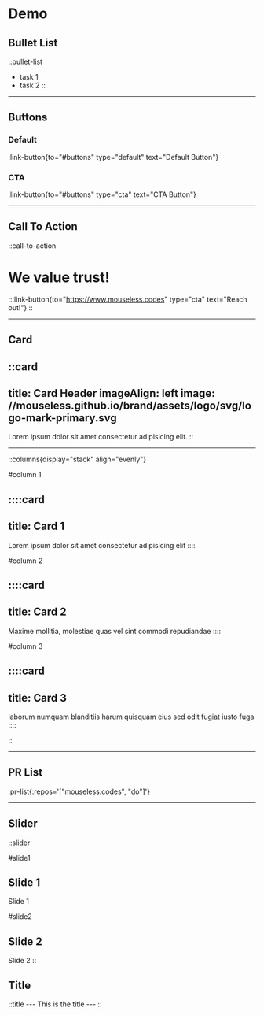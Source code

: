 # Demo

## Bullet List

::bullet-list

- task 1
- task 2
::

---

## Buttons

### Default

:link-button{to="#buttons" type="default" text="Default Button"}

### CTA

:link-button{to="#buttons" type="cta" text="CTA Button"}

---

## Call To Action

::call-to-action

  # We value trust!

  :::link-button{to="https://www.mouseless.codes" type="cta" text="Reach out!"}
::

---

## Card

::card
---
title: Card Header
imageAlign: left
image: //mouseless.github.io/brand/assets/logo/svg/logo-mark-primary.svg
---
Lorem ipsum dolor sit amet consectetur adipisicing elit.
::

---

::columns{display="stack" align="evenly"}

#column 1

::::card
---
title: Card 1
---
Lorem ipsum dolor sit amet consectetur adipisicing elit
::::

#column 2

::::card
---
title: Card 2
---
Maxime mollitia, molestiae quas vel sint commodi repudiandae
::::

#column 3

::::card
---
title: Card 3
---
laborum numquam blanditiis harum quisquam eius sed odit fugiat iusto fuga
::::

::

---

## PR List

:pr-list{:repos='["mouseless.codes", "do"]'}

---

## Slider

::slider

#slide1

## Slide 1

Slide 1

#slide2

## Slide 2

Slide 2
::

## Title

::title
--- This is the title ---
::
